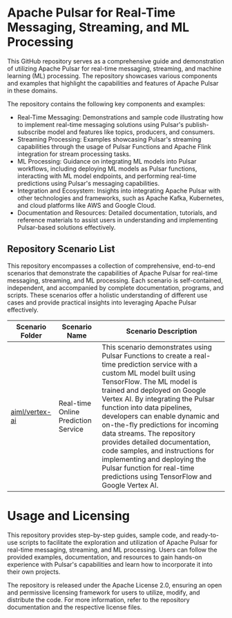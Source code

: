# Apache Pulsar for Real-Time Messaging, Streaming, and ML Processing

This GitHub repository serves as a comprehensive guide and demonstration of utilizing Apache Pulsar for real-time messaging, streaming, and machine learning (ML) processing. The repository showcases various components and examples that highlight the capabilities and features of Apache Pulsar in these domains. 

The repository contains the following key components and examples:

* Real-Time Messaging: Demonstrations and sample code illustrating how to implement real-time messaging solutions using Pulsar's publish-subscribe model and features like topics, producers, and consumers.
* Streaming Processing: Examples showcasing Pulsar's streaming capabilities through the usage of Pulsar Functions and Apache Flink integration for stream processing tasks.
* ML Processing: Guidance on integrating ML models into Pulsar workflows, including deploying ML models as Pulsar functions, interacting with ML model endpoints, and performing real-time predictions using Pulsar's messaging capabilities.
* Integration and Ecosystem: Insights into integrating Apache Pulsar with other technologies and frameworks, such as Apache Kafka, Kubernetes, and cloud platforms like AWS and Google Cloud.
* Documentation and Resources: Detailed documentation, tutorials, and reference materials to assist users in understanding and implementing Pulsar-based solutions effectively.

## Repository Scenario List

This repository encompasses a collection of comprehensive, end-to-end scenarios that demonstrate the capabilities of Apache Pulsar for real-time messaging, streaming, and ML processing. Each scenario is self-contained, independent, and accompanied by complete documentation, programs, and scripts. These scenarios offer a holistic understanding of different use cases and provide practical insights into leveraging Apache Pulsar effectively.

| Scenario Folder | Scenario Name | Scenario Description |
| --------------- | ------------- | -------------------- |
| [aiml/vertex-ai](aiml/vertex-ai/) | Real-time Online Prediction Service | This scenario demonstrates using Pulsar Functions to create a real-time prediction service with a custom ML model built using TensorFlow. The ML model is trained and deployed on Google Vertex AI. By integrating the Pulsar function into data pipelines, developers can enable dynamic and on-the-fly predictions for incoming data streams. The repository provides detailed documentation, code samples, and instructions for implementing and deploying the Pulsar function for real-time predictions using TensorFlow and Google Vertex AI. |

# Usage and Licensing

This repository provides step-by-step guides, sample code, and ready-to-use scripts to facilitate the exploration and utilization of Apache Pulsar for real-time messaging, streaming, and ML processing. Users can follow the provided examples, documentation, and resources to gain hands-on experience with Pulsar's capabilities and learn how to incorporate it into their own projects.

The repository is released under the Apache License 2.0, ensuring an open and permissive licensing framework for users to utilize, modify, and distribute the code. For more information, refer to the repository documentation and the respective license files.